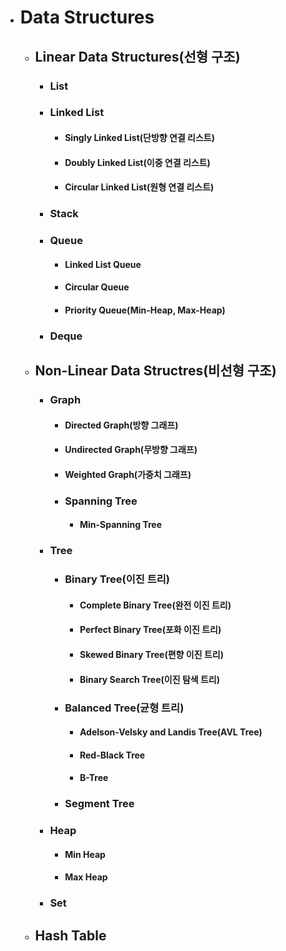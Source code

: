 - # Data Structures
  - ## Linear Data Structures(선형 구조)
    - ### List
    - ### Linked List
      - #### Singly Linked List(단방향 연결 리스트)
      - #### Doubly Linked List(이중 연결 리스트)
      - #### Circular Linked List(원형 연결 리스트)
    - ### Stack
    - ### Queue
      - #### Linked List Queue
      - #### Circular Queue
      - #### Priority Queue(Min-Heap, Max-Heap)
    - ### Deque
  - ## Non-Linear Data Structres(비선형 구조)
    - ### Graph
      - #### Directed Graph(방향 그래프)
      - #### Undirected Graph(무방향 그래프)
      - #### Weighted Graph(가중치 그래프)
      - ### Spanning Tree
        - #### Min-Spanning Tree
    - ### Tree
      - ### Binary Tree(이진 트리)
        - #### Complete Binary Tree(완전 이진 트리)
        - #### Perfect Binary Tree(포화 이진 트리)
        - #### Skewed Binary Tree(편향 이진 트리)
        - #### Binary Search Tree(이진 탐색 트리)
      - ### Balanced Tree(균형 트리)
        - #### Adelson-Velsky and Landis Tree(AVL Tree)
        - #### Red-Black Tree
        - #### B-Tree
      - ### Segment Tree
    - ### Heap
      - #### Min Heap
      - #### Max Heap
    - ### Set
  - ## Hash Table
